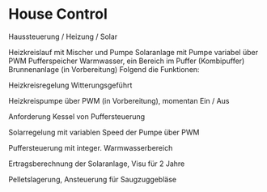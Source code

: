 # House Control
Haussteuerung / Heizung / Solar

Heizkreislauf mit Mischer und Pumpe
Solaranlage mit Pumpe variabel über PWM
Pufferspeicher
Warmwasser, ein Bereich im Puffer (Kombipuffer)
Brunnenanlage (in Vorbereitung) Folgend die Funktionen:

Heizkreisregelung Witterungsgeführt

Heizkreispumpe über PWM (in Vorbereitung), momentan Ein / Aus

Anforderung Kessel von Puffersteuerung

Solarregelung mit variablen Speed der Pumpe über PWM

Puffersteuerung mit integer. Warmwasserbereich

Ertragsberechnung der Solaranlage, Visu für 2 Jahre

Pelletslagerung, Ansteuerung für Saugzuggebläse

